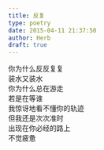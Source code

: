 ```yaml
---  
title: 反复  
type: poetry  
date: 2015-04-11 21:37:50  
author: Herb  
draft: true
---  
```

你为什么反反复复  
装水又装水  
你为什么总在游走  
若是在等谁  
我惊讶地看不懂你的轨迹  
但我还是次次准时  
出现在你必经的路上  
不觉疲惫
